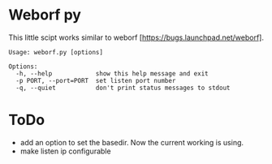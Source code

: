 Weborf py
=========

This little scipt works similar to weborf [https://bugs.launchpad.net/weborf].

    Usage: weborf.py [options]

    Options:
      -h, --help            show this help message and exit
      -p PORT, --port=PORT  set listen port number
      -q, --quiet           don't print status messages to stdout

ToDo
====

* add an option to set the basedir. Now the current working is using.
* make listen ip configurable

